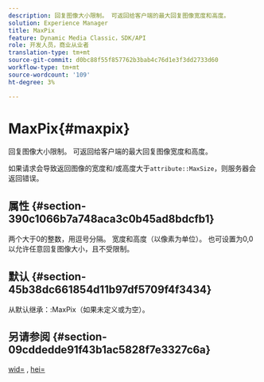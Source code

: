 ```yaml
---
description: 回复图像大小限制。 可返回给客户端的最大回复图像宽度和高度。
solution: Experience Manager
title: MaxPix
feature: Dynamic Media Classic，SDK/API
role: 开发人员，商业从业者
translation-type: tm+mt
source-git-commit: d0bc88f55f857762b3bab4c76d1e3f3dd2733d60
workflow-type: tm+mt
source-wordcount: '109'
ht-degree: 3%

---
```



# MaxPix{#maxpix}

回复图像大小限制。 可返回给客户端的最大回复图像宽度和高度。

如果请求会导致返回图像的宽度和/或高度大于`attribute::MaxSize`，则服务器会返回错误。

## 属性 {#section-390c1066b7a748aca3c0b45ad8bdcfb1}

两个大于0的整数，用逗号分隔。 宽度和高度（以像素为单位）。 也可设置为0,0以允许任意回复图像大小，且不受限制。

## 默认 {#section-45b38dc661854d11b97df5709f4f3434}

从默认继承：:MaxPix（如果未定义或为空）。

## 另请参阅 {#section-09cddedde91f43b1ac5828f7e3327c6a}

[wid=](../../../../../ir-api/http-protocol/image-rendering-api-ref/c-ir-http-protocol-ref/c-ir-http-protocol-command-reference/r-ir-wid.md#reference-b7e691b0624941168c94b2749ae233ec) , [hei=](../../../../../ir-api/http-protocol/image-rendering-api-ref/c-ir-http-protocol-ref/c-ir-http-protocol-command-reference/r-ir-hei.md#reference-1c08f60365a94417a39867c09cac5478)
